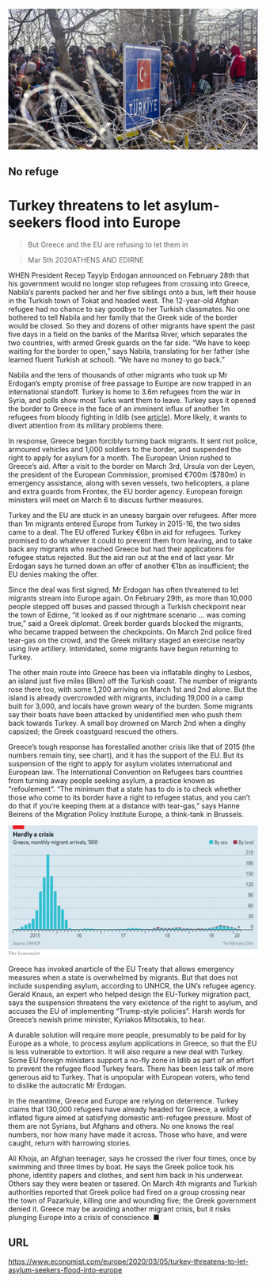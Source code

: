 ![](./images/20200307_EUP001_0.jpg)

## No refuge

# Turkey threatens to let asylum-seekers flood into Europe

> But Greece and the EU are refusing to let them in

> Mar 5th 2020ATHENS AND EDIRNE

WHEN President Recep Tayyip Erdogan announced on February 28th that his government would no longer stop refugees from crossing into Greece, Nabila’s parents packed her and her five siblings onto a bus, left their house in the Turkish town of Tokat and headed west. The 12-year-old Afghan refugee had no chance to say goodbye to her Turkish classmates. No one bothered to tell Nabila and her family that the Greek side of the border would be closed. So they and dozens of other migrants have spent the past five days in a field on the banks of the Maritsa River, which separates the two countries, with armed Greek guards on the far side. “We have to keep waiting for the border to open,” says Nabila, translating for her father (she learned fluent Turkish at school). “We have no money to go back.”

Nabila and the tens of thousands of other migrants who took up Mr Erdogan’s empty promise of free passage to Europe are now trapped in an international standoff. Turkey is home to 3.6m refugees from the war in Syria, and polls show most Turks want them to leave. Turkey says it opened the border to Greece in the face of an imminent influx of another 1m refugees from bloody fighting in Idlib (see [article](https://www.economist.com//middle-east-and-africa/2020/03/05/as-turkey-pounds-the-syrian-army-russia-wants-to-talk)). More likely, it wants to divert attention from its military problems there.

In response, Greece began forcibly turning back migrants. It sent riot police, armoured vehicles and 1,000 soldiers to the border, and suspended the right to apply for asylum for a month. The European Union rushed to Greece’s aid. After a visit to the border on March 3rd, Ursula von der Leyen, the president of the European Commission, promised €700m ($780m) in emergency assistance, along with seven vessels, two helicopters, a plane and extra guards from Frontex, the EU border agency. European foreign ministers will meet on March 6 to discuss further measures.

Turkey and the EU are stuck in an uneasy bargain over refugees. After more than 1m migrants entered Europe from Turkey in 2015-16, the two sides came to a deal. The EU offered Turkey €6bn in aid for refugees. Turkey promised to do whatever it could to prevent them from leaving, and to take back any migrants who reached Greece but had their applications for refugee status rejected. But the aid ran out at the end of last year. Mr Erdogan says he turned down an offer of another €1bn as insufficient; the EU denies making the offer.

Since the deal was first signed, Mr Erdogan has often threatened to let migrants stream into Europe again. On February 29th, as more than 10,000 people stepped off buses and passed through a Turkish checkpoint near the town of Edirne, “it looked as if our nightmare scenario ... was coming true,” said a Greek diplomat. Greek border guards blocked the migrants, who became trapped between the checkpoints. On March 2nd police fired tear-gas on the crowd, and the Greek military staged an exercise nearby using live artillery. Intimidated, some migrants have begun returning to Turkey.

The other main route into Greece has been via inflatable dinghy to Lesbos, an island just five miles (8km) off the Turkish coast. The number of migrants rose there too, with some 1,200 arriving on March 1st and 2nd alone. But the island is already overcrowded with migrants, including 19,000 in a camp built for 3,000, and locals have grown weary of the burden. Some migrants say their boats have been attacked by unidentified men who push them back towards Turkey. A small boy drowned on March 2nd when a dinghy capsized; the Greek coastguard rescued the others.

Greece’s tough response has forestalled another crisis like that of 2015 (the numbers remain tiny, see chart), and it has the support of the EU. But its suspension of the right to apply for asylum violates international and European law. The International Convention on Refugees bars countries from turning away people seeking asylum, a practice known as “refoulement”. “The minimum that a state has to do is to check whether those who come to its border have a right to refugee status, and you can’t do that if you’re keeping them at a distance with tear-gas,” says Hanne Beirens of the Migration Policy Institute Europe, a think-tank in Brussels.

![](./images/20200307_EUC544.png)

Greece has invoked anarticle of the EU Treaty that allows emergency measures when a state is overwhelmed by migrants. But that does not include suspending asylum, according to UNHCR, the UN’s refugee agency. Gerald Knaus, an expert who helped design the EU-Turkey migration pact, says the suspension threatens the very existence of the right to asylum, and accuses the EU of implementing “Trump-style policies”. Harsh words for Greece’s newish prime minister, Kyriakos Mitsotakis, to hear.

A durable solution will require more people, presumably to be paid for by Europe as a whole, to process asylum applications in Greece, so that the EU is less vulnerable to extortion. It will also require a new deal with Turkey. Some EU foreign ministers support a no-fly zone in Idlib as part of an effort to prevent the refugee flood Turkey fears. There has been less talk of more generous aid to Turkey. That is unpopular with European voters, who tend to dislike the autocratic Mr Erdogan.

In the meantime, Greece and Europe are relying on deterrence. Turkey claims that 130,000 refugees have already headed for Greece, a wildly inflated figure aimed at satisfying domestic anti-refugee pressure. Most of them are not Syrians, but Afghans and others. No one knows the real numbers, nor how many have made it across. Those who have, and were caught, return with harrowing stories.

Ali Khoja, an Afghan teenager, says he crossed the river four times, once by swimming and three times by boat. He says the Greek police took his phone, identity papers and clothes, and sent him back in his underwear. Others say they were beaten or tasered. On March 4th migrants and Turkish authorities reported that Greek police had fired on a group crossing near the town of Pazarkule, killing one and wounding five; the Greek government denied it. Greece may be avoiding another migrant crisis, but it risks plunging Europe into a crisis of conscience. ■

## URL

https://www.economist.com/europe/2020/03/05/turkey-threatens-to-let-asylum-seekers-flood-into-europe
